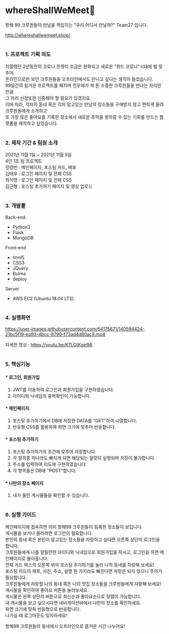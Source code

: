# whereShallWeMeet🎈
항해 99 크루원들의 만남을 책임지는 "우리 어디서 만날까?" Team27 입니다.  

http://whereshallwemeet.shop/  
#



### 1. 프로젝트 기획 의도  

치열했던 2년동안의 코로나 전쟁이 조금은 완화되고 새로운 "위드 코로나"시대에 발 맞추어  
온라인으로만 보던 크루원들을 오프라인에서도 만나고 싶다는 생각이 들었습니다.  
99일간의 힘겨운 프로젝트를 헤치며 전우애가 싹 튼 소중한 크루원들을 만나는 자리인 만큼  
그 자리 선정또한 신중해야 할 필요가 있겠지요.  
이에 따라, 각자의 동네 혹은 각자 알고있는 만남의 장소들을 구애받지 않고 편하게 올려 크루원들에게 소개하고  
또 가장 많은 좋아요를 기록한 장소에서 새로운 추억을 쌓아갈 수 있는 기회를 만드는 플랫폼을 제작하고 싶었습니다.  
#
### 2. 제작 기간 & 팀원 소개  
2021년 11월 1일 ~ 2021년 11월 5일  
4인 1조 팀 프로젝트  
정영빈 : 메인페이지, 포스팅 카드, 배포  
김태우 : 로그인 페이지 및 전체 CSS  
최석영 : 로그인 페이지 및 전체 CSS  
김근형 : 포스팅 추가하기 페이지 및 영상 업로드  
#
### 3. 개발툴
Back-end  
* Python3
* Flask
* MongoDB

Front-end  
* html5
* CSS3
* JQuery
* Bulma
* deploy

Server 
* AWS EC2 (Ubuntu 18.04 LTS). 

#

### 4. 실행화면

https://user-images.githubusercontent.com/64175671/140594424-21bc5f19-ea93-4bcc-8790-f73ad4d80ac9.mp4


자세한 영상 : https://youtu.be/K7LGtKgeIMI

#
### 5. 핵심기능
#### * 로그인, 회원가입
1. JWT를 이용하여 로그인과 회원가입을 구현하였습니다.
2. 아이디와 닉네임의 중복확인이 가능합니다.

#### * 메인페이지
1. 포스팅 추가하기에서 DB에 저장한 DATA를 "GET"하여 나열합니다.
2. 반응형 CSS를 활용하여 화면 크기에 맞추어 반응합니다.

#### * 포스팅 추가하기
1. 포스팅 추가하기의 조건에 맞추어 저장합니다.
2. 각 항목중 하나라도 빠지게 되면 해당되는 알럿이 실행되며 저장이 불가합니다.
3. 주소를 입력하여 지도에 구현하였습니다.
4. 각 항목들은 DB에 "POST"합니다.

#### * 나만의 장소 페이지
1. 내가 올린 게시물들을 확인할 수 있습니다.
#
### 6. 실행 가이드
메인페이지에 접속하면 이미 항해99 크루원들이 등록한 장소들이 보입니다.  
게시물을 보거나 올리려면 로그인이 필요합니다.  
본인의 동네 혹은 본인이 알고있는 장소들을 자랑하고 싶다면 오른쪽 상단의 로그인을 합니다.  
크루원들에게 나를 알릴만한 아이디와 닉네임으로 회원가입을 하시고, 로그인을 하면 메인페이지로 돌아옵니다.  
전체 카드 박스의 오른쪽 위의 포스팅 추가하기를 눌러 나의 동네를 자랑해 보세요!  
포스팅 카드의 제목, 사진, 주소, 설명 한 가지라도 빠진다면 저장은 되지 않으니 주의가 필요합니다.  
크루원들에게 자랑할 나의 동네 혹은 나의 맛집 장소들을 크루원들에게 자랑해 보세요!  
게시물을 확인하여 좋아요 버튼을 눌러보세요.  
게시물은 왼쪽 상단의 버튼으로 최신순과 좋아요순으로 정렬이 가능합니다.  
내 게시물을 보고 싶으시다면 네비게이션바에서 나만의 장소를 확인하세요.  
화면 크기에 맞춰 반응형으로 반응합니다.  
나가실 때 로그아웃도 잊지마세요!  
  
  
항해99 크루원들의 동네에서 오프라인으로 즐거운 시간 나누어요!
